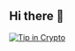 ## Hi there 👋
[![Tip in Crypto](https://tip.md/badge.svg)]([https://tip.md/xR0am](https://7326a4b7-3268-4a75-9001-f3cfcfddfba9-00-rctxqey0ksew.spock.replit.dev/xR0am))
<!--
**xR0am/xR0am** is a ✨ _special_ ✨ repository because its `README.md` (this file) appears on your GitHub profile.

Here are some ideas to get you started:

- 🔭 I’m currently working on ...
- 🌱 I’m currently learning ...
- 👯 I’m looking to collaborate on ...
- 🤔 I’m looking for help with ...
- 💬 Ask me about ...
- 📫 How to reach me: ...
- 😄 Pronouns: ...
- ⚡ Fun fact: ...
-->
